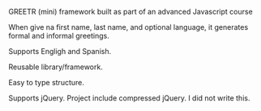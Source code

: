GREETR (mini) framework built as part of an advanced Javascript course

When give na first name, last name, and optional language, it generates formal and informal greetings.

Supports Engligh and Spanish.

Reusable library/framework.

Easy to type structure.

Supports jQuery. Project include compressed jQuery. I did not write this.
